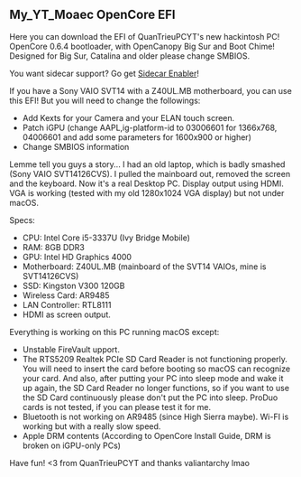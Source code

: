 <h2>My_YT_Moaec OpenCore EFI</h2>
Here you can download the EFI of QuanTrieuPCYT's new hackintosh PC!
OpenCore 0.6.4 bootloader, with OpenCanopy Big Sur and Boot Chime!
Designed for Big Sur, Catalina and older please change SMBIOS.

You want sidecar support? Go get <a href="https://github.com/hieplpvip/SidecarEnabler">Sidecar Enabler</a>!

If you have a Sony VAIO SVT14 with a Z40UL.MB motherboard, you can use this EFI! But you will need to change the followings:
- Add Kexts for your Camera and your ELAN touch screen.
- Patch iGPU (change AAPL,ig-platform-id to 03006601 for 1366x768, 04006601 and add some parameters for 1600x900 or higher)
- Change SMBIOS information

Lemme tell you guys a story...
I had an old laptop, which is badly smashed (Sony VAIO SVT14126CVS).
I pulled the mainboard out, removed the screen and the keyboard. Now it's a real Desktop PC.
Display output using HDMI. VGA is working (tested with my old 1280x1024 VGA display) but not under macOS.

Specs:
- CPU: Intel Core i5-3337U (Ivy Bridge Mobile)
- RAM: 8GB DDR3
- GPU: Intel HD Graphics 4000
- Motherboard: Z40UL.MB (mainboard of the SVT14 VAIOs, mine is SVT14126CVS)
- SSD: Kingston V300 120GB
- Wireless Card: AR9485
- LAN Controller: RTL8111
- HDMI as screen output.

Everything is working on this PC running macOS except:
- Unstable FireVault upport.
- The RTS5209 Realtek PCIe SD Card Reader is not functioning properly. You will need to insert the card before booting so macOS can recognize your card. And also, after putting your PC into sleep mode and wake it up again, the SD Card Reader no longer functions, so if you want to use the SD Card continuously please don't put the PC into sleep. ProDuo cards is not tested, if you can please test it for me.
- Bluetooth is not working on AR9485 (since High Sierra maybe). Wi-FI is working but with a really slow speed.
- Apple DRM contents (According to OpenCore Install Guide, DRM is broken on iGPU-only PCs)

Have fun!
<3 from QuanTrieuPCYT
and thanks valiantarchy lmao
